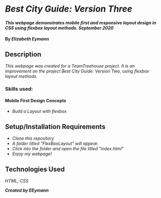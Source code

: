 # _Best City Guide: Version Three_

#### _This webpage demonstrates mobile first and responsive layout design in CSS using flexbox layout methods. September 2020_

#### By _**Elizabeth Eymann**_

## Description

_This webpage was created for a TeamTreehouse project. It is an improvement on the project Best City Guide: Version Two, using flexbox layout methods._
### Skills used:
#### Mobile First Design Concepts
* _Build a Layout with flexbox_



## Setup/Installation Requirements

* _Clone this repository_
* _A folder titled "FlexBoxLayout" will appear._
* _Click into the folder and open the file titled "index.html"_
* _Enjoy my webpage!_

## Technologies Used

_HTML, CSS_

**_Created by EEymann_**
